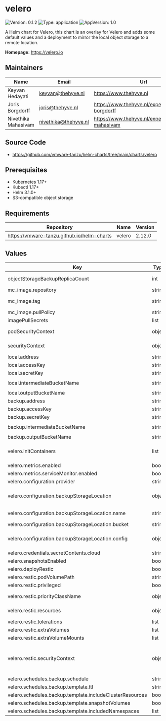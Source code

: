 

# velero

![Version: 0.1.2](https://img.shields.io/badge/Version-0.1.2-informational?style=flat-square) ![Type: application](https://img.shields.io/badge/Type-application-informational?style=flat-square) ![AppVersion: 1.0](https://img.shields.io/badge/AppVersion-1.0-informational?style=flat-square)

A Helm chart for Velero, this chart is an overlay for Velero and adds some default values and a deployment to mirror the local object storage to a remote location.

**Homepage:** <https://velero.io>

## Maintainers

| Name | Email | Url |
| ---- | ------ | --- |
| Keyvan Hedayati | keyvan@thehyve.nl | https://www.thehyve.nl |
| Joris Borgdorff | joris@thehyve.nl | https://www.thehyve.nl/experts/joris-borgdorff |
| Nivethika Mahasivam | nivethika@thehyve.nl | https://www.thehyve.nl/experts/nivethika-mahasivam |

## Source Code

* <https://github.com/vmware-tanzu/helm-charts/tree/main/charts/velero>

## Prerequisites
* Kubernetes 1.17+
* Kubectl 1.17+
* Helm 3.1.0+
* S3-compatible object storage

## Requirements

| Repository | Name | Version |
|------------|------|---------|
| https://vmware-tanzu.github.io/helm-charts | velero | 2.12.0 |

## Values

| Key | Type | Default | Description |
|-----|------|---------|-------------|
| objectStorageBackupReplicaCount | int | `1` | Number of replicas for object storage backup pod, should be 1 |
| mc_image.repository | string | `"minio/mc"` | Object storage backup pod image repository |
| mc_image.tag | string | `"RELEASE.2020-09-03T00-08-28Z"` | Object storage backup pod image tag (immutable tags are recommended) |
| mc_image.pullPolicy | string | `"IfNotPresent"` | Object storage backup pod image pull policy |
| imagePullSecrets | list | `[]` | Docker registry secret names as an array |
| podSecurityContext | object | `{}` | Configure object storage backup pod pods' Security Context |
| securityContext | object | `{}` | Configure object storage backup pod containers' Security Context |
| local.address | string | `"minio.default:9000"` | Address of local object storage to backup data from |
| local.accessKey | string | `"accessKey"` | Access key of local object storage |
| local.secretKey | string | `"secretKey"` | Secret key of local object storage |
| local.intermediateBucketName | string | `"radar-intermediate-storage"` | Name of local intermediate data bucket |
| local.outputBucketName | string | `"radar-output-storage"` | Name of local output data bucket |
| backup.address | string | `"s3.example.com"` | Address of remote object storage to backup data to |
| backup.accessKey | string | `"accessKey"` | Access key of remote object storage |
| backup.secretKey | string | `"secretKey"` | Secret key of remote object storage |
| backup.intermediateBucketName | string | `"radar-intermediate-storage"` | Name of remote intermediate data bucket |
| backup.outputBucketName | string | `"radar-output-storage"` | Name of remote output data bucket |
| velero.initContainers | list | check values.yaml | Add plugins to enable using different storage systems, AWS plugin is needed to be able to push to S3-compatible object storages |
| velero.metrics.enabled | bool | `true` | Enable monitoring metrics to be collected |
| velero.metrics.serviceMonitor.enabled | bool | `true` | Enable prometheus-operator interface |
| velero.configuration.provider | string | `"aws"` | Cloud provider being used (e.g. aws, azure, gcp). |
| velero.configuration.backupStorageLocation | object | Check below | Parameters for the `default` BackupStorageLocation. See https://velero.io/docs/v1.0.0/api-types/backupstoragelocation/ |
| velero.configuration.backupStorageLocation.name | string | `"default"` | Cloud provider where backups should be stored. Usually should match `configuration.provider`. Required. |
| velero.configuration.backupStorageLocation.bucket | string | `"radar-base-backups"` | Bucket to store backups in. Required. |
| velero.configuration.backupStorageLocation.config | object | Check values.yaml | Additional provider-specific configuration. See link above for details of required/optional fields for your provider. |
| velero.credentials.secretContents.cloud | string | Check values.yaml | Check |
| velero.snapshotsEnabled | bool | `false` | Don't snapshot volumes where they're not supported |
| velero.deployRestic | bool | `true` | Deploy restic to backup Kubernetes volumes |
| velero.restic.podVolumePath | string | `"/var/lib/kubelet/pods"` | Path to find pod volumes |
| velero.restic.privileged | bool | `false` | Shouldn't need privilege to backup the volumes |
| velero.restic.priorityClassName | object | `{}` | Pod priority class name to use for the Restic daemonset. Optional. |
| velero.restic.resources | object | `{}` | Resource requests/limits to specify for the Restic daemonset deployment. Optional. |
| velero.restic.tolerations | list | `[]` | Tolerations to use for the Restic daemonset. Optional. |
| velero.restic.extraVolumes | list | `[]` | Extra volumes for the Restic daemonset. Optional. |
| velero.restic.extraVolumeMounts | list | `[]` | Extra volumeMounts for the Restic daemonset. Optional. |
| velero.restic.securityContext | object | `{}` | SecurityContext to use for the Velero deployment. Optional. Set fsGroup for `AWS IAM Roles for Service Accounts` see more informations at: https://docs.aws.amazon.com/eks/latest/userguide/iam-roles-for-service-accounts.html |
| velero.schedules.backup.schedule | string | `"0 3 * * *"` | Backup every day at 3:00 AM |
| velero.schedules.backup.template.ttl | string | `"240h"` | Keep backup for 10 days |
| velero.schedules.backup.template.includeClusterResources | bool | `true` | Backup cluster wide resources |
| velero.schedules.backup.template.snapshotVolumes | bool | `false` | Don't snapshot volumes where they're not supported |
| velero.schedules.backup.template.includedNamespaces | list | Check values.yaml | Namespaces to backup manifests and volumes from |
